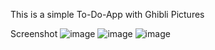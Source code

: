 This is a simple To-Do-App with Ghibli Pictures

Screenshot
![image](https://github.com/Monacrh/Ghibli-To-Do-App/assets/121348101/fe41711c-7634-4e0e-b445-a5f3b8c61811)
![image](https://github.com/Monacrh/Ghibli-To-Do-App/assets/121348101/d902e784-9e84-4fca-8455-fee7ce8e66b2)
![image](https://github.com/Monacrh/Ghibli-To-Do-App/assets/121348101/e11533ce-8379-4293-988c-6267b3d373db)
